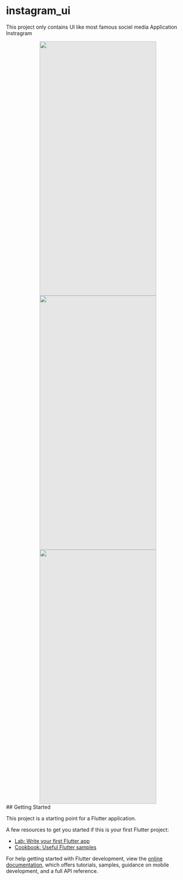 # instagram_ui

This project only contains UI like most famous sociel media Application Instragram

<img style="display: block;-webkit-user-select: none;margin: auto;cursor: zoom-in;background-color: hsl(0, 0%, 90%);transition: background-color 300ms;" src="https://github.com/ankitdevbanshi/instagramUi/assets/106897515/c4620a34-c2f3-4ab1-9a52-f4d24bee6c0a" width="320" height="695">


<img style="display: block;-webkit-user-select: none;margin: auto;cursor: zoom-in;background-color: hsl(0, 0%, 90%);transition: background-color 300ms;" src="https://github.com/ankitdevbanshi/instagramUi/assets/106897515/46c0978f-442c-4329-8b8f-26b6110f0338" width="320" height="695">

<img style="display: block;-webkit-user-select: none;margin: auto;cursor: zoom-in;background-color: hsl(0, 0%, 90%);transition: background-color 300ms;" src="https://github.com/ankitdevbanshi/instagramUi/assets/106897515/b6b87709-8161-4b8a-8b60-11bf0d8cd6ff" width="320" height="695">
## Getting Started

This project is a starting point for a Flutter application.

A few resources to get you started if this is your first Flutter project:


- [Lab: Write your first Flutter app](https://docs.flutter.dev/get-started/codelab)
- [Cookbook: Useful Flutter samples](https://docs.flutter.dev/cookbook)

For help getting started with Flutter development, view the
[online documentation](https://docs.flutter.dev/), which offers tutorials,
samples, guidance on mobile development, and a full API reference.

